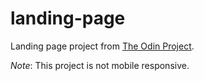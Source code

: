 # landing-page

Landing page project from [The Odin Project](https://www.theodinproject.com/lessons/foundations-landing-page).

_Note_: This project is not mobile responsive.
